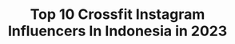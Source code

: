 ---
title: Top 10 Crossfit Instagram Influencers In Indonesia in 2023
description: >-
  Find top crossfit Instagram influencers in Indonesia in 2023. Most popular hashtags: #crossfit #fitness #coach #workout.
platform: Instagram
hits: 19
text_top: Analyze the most popular Instagram profiles on inBeat.
text_bottom: inBeat has 19 Instagram influencers like this in Indonesia for you to work with.
profiles:
  - username: "annesivaasen"
    fullname: >-
      Anne Siv Aasen | NORWAY 🇳🇴
    bio: >-
      Travel•Yoga•CrossFit•Model ▪️ Owner @solvikyoga ▪️ TwinMom ▪️ YogaTeacher ▪️ @pulpitrockyogaretreat ▪️ Travel ▪️ @strandskateklubb ▪️ YogaRetreats
    location: "Indonesia"
    followers: 18617
    engagement: 503
    commentsToLikes: 0.150434
    id: ck55ps5lwb9c80i11lwsue3fl
    verified: false
    hashtags: "#alotwists"
  - username: "luciemin"
    fullname: >-
      Lucie Minářová
    bio: >-
      I run on lifting weights, coffee & vitamin sea🌴 ⚡@jedunavykon founder 💦crossfit | CFL1 Trainer 🥑nutrition 🎙podcast @thehealthytapes 🖤fitness youtuber
    location: "Indonesia"
    followers: 59050
    engagement: 530
    commentsToLikes: 0.010435
    id: ck5zqac68u8h80i14nyhusogd
    verified: false
    hashtags: "#jedunav, #spolupr, #workout, #kardio"
  - username: "misshotrodqueen"
    fullname: >-
      Ade Putri Paramadita 🍒
    bio: >-
      Culinary Storyteller ✨ Beer. Fixed gear. CrossFit. Business: Mad +6282228881170 @smescoindonesia PR @ACMIID Mommy @BEERgembira
    location: "Indonesia"
    followers: 40686
    engagement: 238
    commentsToLikes: 0.028461
    id: ck15rgahn7sa40i19frpr1n77
    verified: false
    hashtags: "#foodpics, #traditionalfood, #foodstagram, #foodie"
  - username: "bekimko"
    fullname: >-
      Bekim Aziri
    bio: >-
      - bekim@bavimato.sk 📧 - @crossfitpezinok 🏋🏼‍♀️ - @ozembuchlimonada 🍇 - #bekim #zivotgombitka #chromanoha
    location: "Indonesia"
    followers: 110629
    engagement: 416
    commentsToLikes: 0.007952
    id: ck6tjrhzs3a4n0j71jao22p7v
    verified: false
    hashtags: "#ms2020, #zabehnito, #chromanoha, #vyzva55"
  - username: "mehdi.alipour98"
    fullname: >-
      Mehdi Alipour
    bio: >-
      تنها مدال آور جوانان جهان در تاریخ سنگنوردی کشور National Athelete 🔹World championship 2 🔸FISU world championship 3 🔹Asian championship 1-2-3
    location: "Indonesia"
    followers: 2296
    engagement: 2375
    commentsToLikes: 0.095606
    id: ck5hei96ft1iy0i112gfg0oq2
    verified: false
    hashtags: "#mind, #rockclimbing, #speedclimbing, #iran"
  - username: "dominikluks"
    fullname: >-
      Dominik Luks
    bio: >-
      🔸 www.sportathlete.cz 🔸Personal trainer 🔸Strength/condition. 🏋️‍♂️ 🔸Trainer MMA. 🤼‍♂️ 🔸On-line coaching.📹 🔸Traveler.✈️🌏
    location: "Indonesia"
    followers: 30242
    engagement: 221
    commentsToLikes: 0.005517
    id: ck8t6oyjqec2z0j78vcpisyef
    verified: false
    hashtags: "#crossfit, #love, #man, #strong"
  - username: "juancarloscrazysport"
    fullname: >-
      Juan Carlos Vicente
    bio: >-
      Preparador físico/coach deportivo CEO jctraining Corredor vegano de @merrelleu @arch_max @somosdeportistas @tannus_tires
    location: "Indonesia"
    followers: 25419
    engagement: 263
    commentsToLikes: 0.113310
    id: ck5qdpsjgwqts0i11vsifsd3u
    verified: false
    hashtags: "#run, #jctraining, #pirineos, #mountains"
  - username: "fakirpiknik"
    fullname: >-
      cahya gumilang
    bio: >-
      Travelling & Workout Bandung. Youtube 👇
    location: "Indonesia"
    followers: 40916
    engagement: 229
    commentsToLikes: 0.145580
    id: ck1381404dzn20i19vce3khsb
    verified: false
    hashtags: "#planche, #workout, #workoutmotivation, #pullup"
  - username: "rizal_marwanto"
    fullname: >-
      Rizal Mild
    bio: >-
      Wahai Tuhanku, engkaulah yang aku maksud dan RIDHO-Mu yang aku cari Berilah hamba kemampuan untuk bisa MENCINTAI-MU DAN MA'RIFAT kepadamu 🤲🏻
    location: "Indonesia"
    followers: 3031
    engagement: 1397
    commentsToLikes: 0.316099
    id: ck14i0jrcd23m0i196cel4tct
    verified: false
    hashtags: "#visitbogor, #instapendaki, #wonderfulindonesia, #wonderful"
  - username: "mestre.xuxo"
    fullname: >-
      Mestre.xuxo
    bio: >-
      • EnjoyYourself founder • @movement.connection • 146 traveled countries/ países • workshops, retreats,coach #mma #ufc #artist Wechat#mestrexuxo
    location: "Indonesia"
    followers: 60011
    engagement: 257
    commentsToLikes: 0.032783
    id: ck5zqe5usufw00i143bnnb053
    verified: false
    hashtags: "#life, #enjoyyourself, #mestrexuxo, #travel"
---
